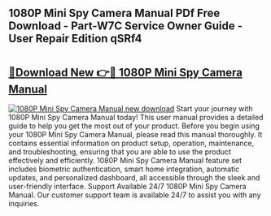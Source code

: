 ## 1080P Mini Spy Camera Manual PDf Free Download - Part-W7C Service Owner Guide - User Repair Edition qSRf4

# <h2><a href="http://bc148.oget.top/?id=1080P+Mini+Spy+Camera+Manual">🔗Download New 👉🔴 1080P Mini Spy Camera Manual</a></h2>

[![1080P Mini Spy Camera Manual new download](https://i.imgur.com/5g1atiW.png)](http://bc148.oget.top/?id=1080P+Mini+Spy+Camera+Manual)
Start your journey with 1080P Mini Spy Camera Manual today! This user manual provides a detailed guide to help you get the most out of your product. Before you begin using your 1080P Mini Spy Camera Manual, please read this manual thoroughly. It contains essential information on product setup, operation, maintenance, and troubleshooting, ensuring that you are able to use the product effectively and efficiently. 1080P Mini Spy Camera Manual feature set includes biometric authentication, smart home integration, automatic updates, and personalized dashboard, all accessible through the sleek and user-friendly interface. Support Available 24/7 1080P Mini Spy Camera Manual. Our customer support team is available 24/7 to assist you with any inquiries.
